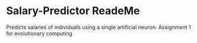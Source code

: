 # Salary-Predictor ReadeMe

Predicts salaries of individuals using a single artificial neuron: Assignment 1 for evolutionary computing
